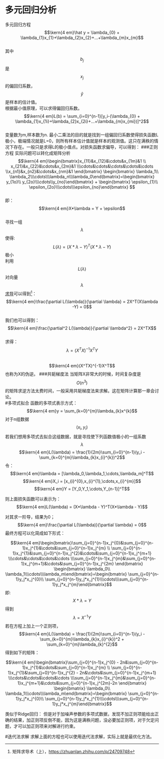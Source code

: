 # 多元回归分析

多元回归方程  
$$\kern{4 em}\hat y = \lambda_{0} + \lambda_{1}x_{1}+\lambda_{2}x_{2}+...+\lambda_{m}x_{m}$$  
其中$$b_j$$是$$x_j$$的偏回归系数，$$\hat y$$是样本的估计值。  
根据最小值原理，可以求得偏回归系数。  
$$\kern{4 em}L(b) = \sum_{i=0}^{n-1}[y_i-(\lambda_{0} + \lambda_{1}x_{1i}+\lambda_{2}x_{2i}+...+\lambda_{m}x_{mi})]^2$$  
变量数为m,样本数为n. 最小二乘法的目的就是找到一组偏回归系数使得损失函数L极小，极端情况就是L=0，则所有样本估计值就是样本的观测值。这只在满秩的情况下存在。一般只是求得L的极小值点。对损失函数求偏导，可以得到：
###正则方程
实际问题可以转化成矩阵分析  
$$\kern{4 em}\begin{bmatrix}x_{11}&x_{12}&\cdots&x_{1m}&1
\\ x_{21}&x_{22}&\cdots&x_{2m}&1
\\\cdots&\cdots&\cdots&\cdots&\cdots
\\x_{n1}&x_{n2}&\cdots&x_{nm}&1
\end{bmatrix}
\begin{bmatrix} \lambda_1\\ \lambda_2\\\cdots\\\lambda_n\\\lambda_0\end{bmatrix}=\begin{bmatrix} y_{1o}\\ y_{2o}\\\cdots\\y_{no}\end{bmatrix} + \begin{bmatrix} \epsilon_{1}\\ \epsilon_{2o}\\\cdots\\\epsilon_{no}\end{bmatrix} $$  
即：  
$$\kern{4 em}X*\lambda = Y + \epsilon$$  
寻找一组$$\lambda$$使得:$$L(\lambda) = (X*\lambda - Y)^T(X*\lambda - Y)$$极小  
利用$$L(\lambda)$$对向量$$\lambda$$[求导](https://zhuanlan.zhihu.com/p/24709748)可以得到[^1]：  
$$\kern{4 em}\frac{\partial L(\lambda)}{\partial \lambda} = 2X^T(X\lambda -Y) = 0$$  
我们也可以得到：
$$\kern{4 em}\frac{\partial^2 L(\lambda)}{\partial \lambda^2} = 2X^TX$$  
求得：$$\lambda = (X^TX)^{-1}X^TY$$  
$$\kern{4 em}(X^TX)^{-1}X^T$$也称为X的伪逆。
###共轭梯度法
当矩阵X非常大的时候，时间复杂度是$$O(n^3)$$的矩阵求逆方法太费时间，一般采用共轭梯度法来求解。这在矩阵计算那一章会讨论。  
#多项式拟合
函数的多项式表示方式：
$$\kern{4 em}y = \sum_{k=0}^{m}\lambda_{k}x^{k}$$
对于n组数据$$(x_i,y_i)$$若我们想用多项式去拟合这组数据，就是寻找使下列函数值极小的一组系数$$\lambda$$
$$\kern{4 em}L(\lambda) = \frac{1}{2m}\sum_{i=0}^{n-1}(y_i - \sum_{k=0}^{m}\lambda_{k}x_{i}^{k})^2$$
令：
$$\kern{4 em}\lambda = [\lambda_0,\lambda_1,\cdots,\lambda_m]^T$$
$$\kern{4 em}X_i = [x_{i}^{0},x_{i}^{1},\cdots,x_{i}^{m}]$$
$$\kern{4 em}Y = [Y_0,Y_1,\cdots,Y_{n-1}]^T$$

则上面损失函数可以表示为：
$$\kern{4 em}L(\lambda) = (X*\lambda - Y)^T(X*\lambda - Y)$$

对其求一阶导，结果为0；
$$\kern{4 em}\frac{\partial L(\lambda)}{\partial \lambda} = 0$$
最终方程可以化简成如下形式：

$$\kern{4 em}\begin{bmatrix}\sum_{j=0}^{n-1}x_j^{0}&\sum_{j=0}^{n-1}x_j^{1}&\cdots&\sum_{j=0}^{n-1}x_j^{m}
\\ \sum_{j=0}^{n-1}x_j^{1}&\sum_{j=0}^{n-1}x_j^{2}&\cdots&\sum_{j=0}^{n-1}x_j^{m+1}
\\\cdots&\cdots&\cdots&\cdots
\\\sum_{j=0}^{n-1}x_j^{m}&\sum_{j=0}^{n-1}x_j^{m+1}&\cdots&\sum_{j=0}^{n-1}x_j^{2m}
\end{bmatrix}
\begin{bmatrix} \lambda_0\\ \lambda_1\\\cdots\\\lambda_m\end{bmatrix}=\begin{bmatrix} \sum_{j=0}^{n-1}y_j*x_j^{0}\\ \sum_{j=0}^{n-1}y_j*x_j^{1}\\\cdots\\\sum_{j=0}^{n-1}y_j*x_j^{m}\end{bmatrix}$$ 
即:$$X*\lambda = Y$$ 得到 $$\lambda = X^{-1}Y$$
若在方程上加上一个正则项，
$$\kern{4 em}L(\lambda) = \frac{1}{2m}\sum_{i=0}^{n-1}(y_i - \sum_{k=0}^{m}\lambda_{k}x_{i}^{k})^2 + \sum_{k=0}^{m}\lambda_{k}^{2}$$
得到如下的矩阵：

$$\kern{4 em}\begin{bmatrix}\sum_{j=0}^{n-1}x_j^{0} - 2n&\sum_{j=0}^{n-1}x_j^{1}&\cdots&\sum_{j=0}^{n-1}x_j^{m}
\\ \sum_{j=0}^{n-1}x_j^{1}&\sum_{j=0}^{n-1}x_j^{2} - 2n&\cdots&\sum_{j=0}^{n-1}x_j^{m+1}
\\\cdots&\cdots&\cdots&\cdots
\\\sum_{j=0}^{n-1}x_j^{m}&\sum_{j=0}^{n-1}x_j^{m+1}&\cdots&\sum_{j=0}^{n-1}x_j^{2m}-2n
\end{bmatrix}
\begin{bmatrix} \lambda_0\\ \lambda_1\\\cdots\\\lambda_m\end{bmatrix}=\begin{bmatrix} \sum_{j=0}^{n-1}y_j*x_j^{0}\\ \sum_{j=0}^{n-1}y_j*x_j^{1}\\\cdots\\\sum_{j=0}^{n-1}y_j*x_j^{m}\end{bmatrix}$$ 

类似于Ridge回归：
但是对于加噪声参数的多项式数据，发现不加正则项能给出正确的结果，加正则项反倒不能，因为这是满秩问题，没必要加正则项，对于欠定问题，才可以加正则项来对解进行约束。  

#迭代法求解
求解上面的方程也可以使用迭代法求解，实际上就是最优化方法。



[^1]: 矩阵求导术（上），https://zhuanlan.zhihu.com/p/24709748

